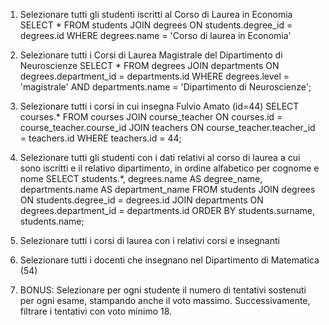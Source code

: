 1. Selezionare tutti gli studenti iscritti al Corso di Laurea in Economia
SELECT *
FROM students
JOIN degrees ON students.degree_id = degrees.id
WHERE degrees.name = 'Corso di laurea in Economia'

2. Selezionare tutti i Corsi di Laurea Magistrale del Dipartimento di
Neuroscienze
SELECT *
FROM degrees
JOIN departments ON degrees.department_id = departments.id
WHERE degrees.level = 'magistrale'
AND departments.name = 'Dipartimento di Neuroscienze';

3. Selezionare tutti i corsi in cui insegna Fulvio Amato (id=44)
SELECT courses.*
FROM courses
JOIN course_teacher ON courses.id = course_teacher.course_id
JOIN teachers ON course_teacher.teacher_id = teachers.id
WHERE teachers.id = 44;

4. Selezionare tutti gli studenti con i dati relativi al corso di laurea a cui
sono iscritti e il relativo dipartimento, in ordine alfabetico per cognome e
nome
SELECT students.*, degrees.name AS degree_name, departments.name AS department_name
FROM students
JOIN degrees ON students.degree_id = degrees.id
JOIN departments ON degrees.department_id = departments.id
ORDER BY students.surname, students.name;

5. Selezionare tutti i corsi di laurea con i relativi corsi e insegnanti
6. Selezionare tutti i docenti che insegnano nel Dipartimento di
Matematica (54)
7. BONUS: Selezionare per ogni studente il numero di tentativi sostenuti
per ogni esame, stampando anche il voto massimo. Successivamente,
filtrare i tentativi con voto minimo 18.